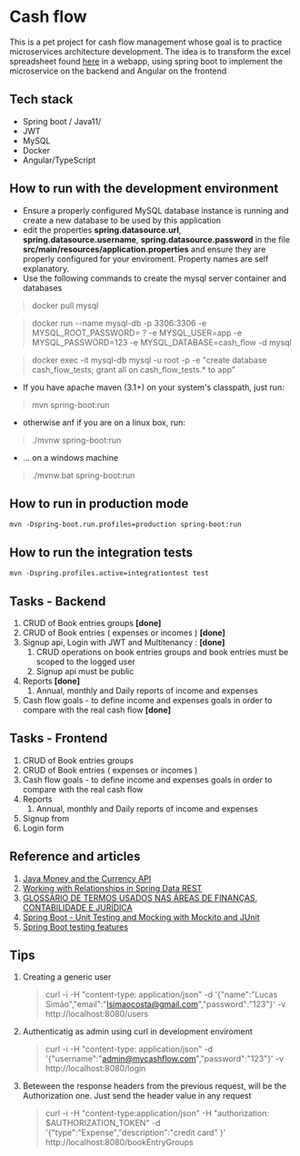 # Cash flow  
This is a pet project for cash flow management whose goal is to practice microservices architecture development.
The idea is to transform the excel spreadsheet found [here](https://luz.vc/planilhas-empresariais/planilha-de-fluxo-de-caixa-excel) 
in a webapp, using spring boot to implement the microservice on the backend and Angular on the frontend

## Tech stack
- Spring boot / Java11/
- JWT
- MySQL
- Docker
- Angular/TypeScript 


## How to run with the development environment

- Ensure a properly configured MySQL database instance is running and create a new database to be used by this application  
- edit the properties __spring.datasource.url__, __spring.datasource.username__, __spring.datasource.password__ in the file  **src/main/resources/application.properties** and ensure they are properly configured for your enviroment. Property names are self explanatory.
- Use the following commands to create the mysql server container and databases
> docker pull mysql

> docker run --name mysql-db -p 3306:3306 -e MYSQL_ROOT_PASSWORD= ? -e MYSQL_USER=app -e MYSQL_PASSWORD=123 -e MYSQL_DATABASE=cash_flow -d mysql

> docker exec -it mysql-db mysql -u root -p -e "create database cash_flow_tests; grant all on cash_flow_tests.* to app"

- If you have apache maven (3.1+) on your system's classpath, just run:
> mvn spring-boot:run 
- otherwise anf if you are on a linux box, run:
> ./mvnw spring-boot:run
- ... on a windows machine
> ./mvnw.bat spring-boot:run


## How to run in production mode
	mvn -Dspring-boot.run.profiles=production spring-boot:run
## How to run the integration tests
    mvn -Dspring.profiles.active=integrationtest test

## Tasks - Backend
1. CRUD of Book entries groups **[done]**
2. CRUD of Book entries ( expenses or incomes ) **[done]**
3. Signup api, Login with JWT and Multitenancy : **[done]**
   1. CRUD operations on book entries groups and book entries must be scoped to the logged user 
   2. Signup api must be public
4. Reports **[done]**
   1. Annual, monthly and Daily reports of income and expenses
5.  Cash flow goals - to define income and expenses goals in order to compare with the real cash flow **[done]**

## Tasks - Frontend
1. CRUD of Book entries groups
2. CRUD of Book entries ( expenses or incomes )
3.  Cash flow goals - to define income and expenses goals in order to compare with the real cash flow
4. Reports
   1. Annual, monthly and Daily reports of income and expenses
5. Signup from 
6. Login form


## Reference and articles ##
1. [Java Money and the Currency API](https://www.baeldung.com/java-money-and-currency)
2. [Working with Relationships in Spring Data REST](https://www.baeldung.com/spring-data-rest-relationships)
3. [GLOSSÁRIO DE TERMOS USADOS NAS ÁREAS DE FINANÇAS, CONTABILIDADE E JURÍDICA ](https://www.sk.com.br/sk-fcj.html)
4. [Spring Boot - Unit Testing and Mocking with Mockito and JUnit](http://www.springboottutorial.com/spring-boot-unit-testing-and-mocking-with-mockito-and-junit)
5. [Spring Boot testing features](https://docs.spring.io/spring-boot/docs/current/reference/html/boot-features-testing.html)


## Tips
1. Creating a generic user
   > curl -i -H "content-type: application/json" -d '{"name":"Lucas Simão","email":"lsimaocosta@gmail.com","password":"123"}'  -v http://localhost:8080/users
2. Authenticatig as admin using curl in development enviroment
   > curl -i -H "content-type: application/json" -d '{"username":"admin@mycashflow.com","password":"123"}'  -v http://localhost:8080/login
3. Beteween the response headers from the previous request, will be the Authorization one. Just send the header value in any request
   > curl -i -H "content-type:application/json" -H "authorization: $AUTHORIZATION_TOKEN" -d '{"type":"Expense","description":"credit card" }'  http://localhost:8080/bookEntryGroups